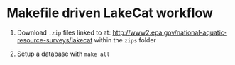 # Makefile driven LakeCat workflow

1. Download `.zip` files linked to at: http://www2.epa.gov/national-aquatic-resource-surveys/lakecat within the `zips` folder

2. Setup a database with `make all`

